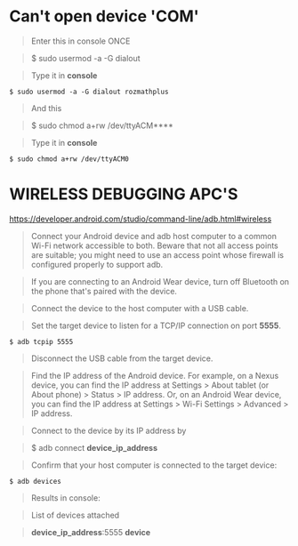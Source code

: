 # Can't open device 'COM'

> Enter this in console ONCE

> $ sudo usermod -a -G dialout <username>

> Type it in **console**

```console
$ sudo usermod -a -G dialout rozmathplus
```

> And this 

> $ sudo chmod a+rw /dev/ttyACM**<number>**

> Type it in **console**

```console
$ sudo chmod a+rw /dev/ttyACM0
```





# WIRELESS DEBUGGING APC'S

https://developer.android.com/studio/command-line/adb.html#wireless

> Connect your Android device and adb host computer to a common Wi-Fi network accessible to both. Beware that not all access points are suitable; you might need to use an access point whose firewall is configured properly to support adb.

> If you are connecting to an Android Wear device, turn off Bluetooth on the phone that's paired with the device.

> Connect the device to the host computer with a USB cable.

> Set the target device to listen for a TCP/IP connection on port **5555**.

```console
$ adb tcpip 5555
```

> Disconnect the USB cable from the target device.

> Find the IP address of the Android device. For example, on a Nexus device, you can find the IP address at Settings > About tablet (or About phone) > Status > IP address. Or, on an Android Wear device, you can find the IP address at Settings > Wi-Fi Settings > Advanced > IP address.

> Connect to the device by its IP address by

> $ adb connect **device_ip_address**

> Confirm that your host computer is connected to the target device:

```console
$ adb devices
```

> Results in console:

> List of devices attached

> **device_ip_address**:5555 **device**
